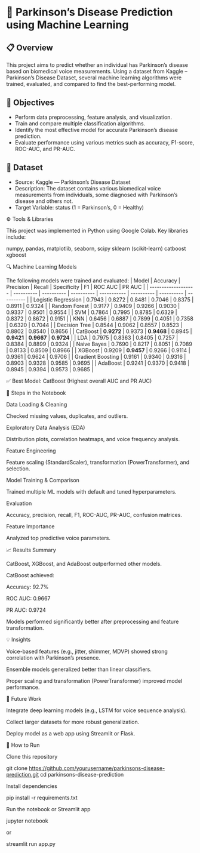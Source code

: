 # 🧠 Parkinson’s Disease Prediction using Machine Learning
## 📋 Overview

This project aims to predict whether an individual has Parkinson’s disease based on biomedical voice measurements.
Using a dataset from Kaggle – Parkinson’s Disease Dataset, several machine learning algorithms were trained, evaluated, and compared to find the best-performing model.

## 🎯 Objectives
- Perform data preprocessing, feature analysis, and visualization.
- Train and compare multiple classification algorithms.
- Identify the most effective model for accurate Parkinson’s disease prediction.
- Evaluate performance using various metrics such as accuracy, F1-score, ROC-AUC, and PR-AUC.

## 🧾 Dataset
- Source: Kaggle — Parkinson’s Disease Dataset
- Description: The dataset contains various biomedical voice measurements from individuals, some diagnosed with Parkinson’s disease and others not.
- Target Variable: status (1 = Parkinson’s, 0 = Healthy)

⚙️ Tools & Libraries

This project was implemented in Python using Google Colab.
Key libraries include:

numpy, pandas, matplotlib, seaborn, scipy
sklearn (scikit-learn)
catboost
xgboost

🔍 Machine Learning Models

The following models were trained and evaluated:
| Model               | Accuracy   | Precision  | Recall     | Specificity | F1         | ROC AUC    | PR AUC     |
| ------------------- | ---------- | ---------- | ---------- | ----------- | ---------- | ---------- | ---------- |
| Logistic Regression | 0.7943     | 0.8272     | 0.8481     | 0.7046      | 0.8375     | 0.8911     | 0.9324     |
| Random Forest       | 0.9177     | 0.9409     | 0.9266     | 0.9030      | 0.9337     | 0.9501     | 0.9554     |
| SVM                 | 0.7864     | 0.7995     | 0.8785     | 0.6329      | 0.8372     | 0.8672     | 0.9151     |
| KNN                 | 0.6456     | 0.6887     | 0.7899     | 0.4051      | 0.7358     | 0.6320     | 0.7044     |
| Decision Tree       | 0.8544     | 0.9062     | 0.8557     | 0.8523      | 0.8802     | 0.8540     | 0.8656     |
| CatBoost            | **0.9272** | 0.9373     | **0.9468** | 0.8945      | **0.9421** | **0.9667** | **0.9724** |
| LDA                 | 0.7975     | 0.8363     | 0.8405     | 0.7257      | 0.8384     | 0.8899     | 0.9324     |
| Naive Bayes         | 0.7690     | 0.8217     | 0.8051     | 0.7089      | 0.8133     | 0.8509     | 0.8966     |
| XGBoost             | 0.9209     | **0.9457** | 0.9266     | 0.9114      | 0.9361     | 0.9624     | 0.9706     |
| Gradient Boosting   | 0.9161     | 0.9340     | 0.9316     | 0.8903      | 0.9328     | 0.9585     | 0.9695     |
| AdaBoost            | 0.9241     | 0.9370     | 0.9418     | 0.8945      | 0.9394     | 0.9573     | 0.9685     |


✅ Best Model: CatBoost (Highest overall AUC and PR AUC)

🧩 Steps in the Notebook

Data Loading & Cleaning

Checked missing values, duplicates, and outliers.

Exploratory Data Analysis (EDA)

Distribution plots, correlation heatmaps, and voice frequency analysis.

Feature Engineering

Feature scaling (StandardScaler), transformation (PowerTransformer), and selection.

Model Training & Comparison

Trained multiple ML models with default and tuned hyperparameters.

Evaluation

Accuracy, precision, recall, F1, ROC-AUC, PR-AUC, confusion matrices.

Feature Importance

Analyzed top predictive voice parameters.

📈 Results Summary

CatBoost, XGBoost, and AdaBoost outperformed other models.

CatBoost achieved:

Accuracy: 92.7%

ROC AUC: 0.9667

PR AUC: 0.9724

Models performed significantly better after preprocessing and feature transformation.

💡 Insights

Voice-based features (e.g., jitter, shimmer, MDVP) showed strong correlation with Parkinson’s presence.

Ensemble models generalized better than linear classifiers.

Proper scaling and transformation (PowerTransformer) improved model performance.

🧠 Future Work

Integrate deep learning models (e.g., LSTM for voice sequence analysis).

Collect larger datasets for more robust generalization.

Deploy model as a web app using Streamlit or Flask.

📎 How to Run

Clone this repository

git clone https://github.com/yourusername/parkinsons-disease-prediction.git
cd parkinsons-disease-prediction


Install dependencies

pip install -r requirements.txt


Run the notebook or Streamlit app

jupyter notebook


or

streamlit run app.py
